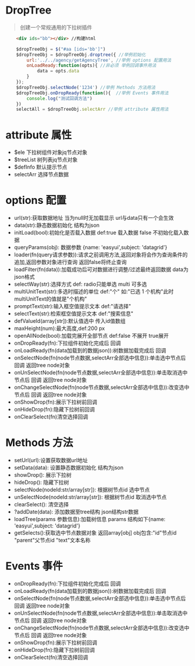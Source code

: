 # DropTree
> 创建一个常规通用的下拉树插件

```html
    <div ids="bb"></div> //构建html
```
```javascript
    $dropTreeObj = $("#aa [ids='bb']")
    $dropTreeObj = $dropTreeObj.droptree({ //举例初始化 
        url:'../../agency/getAgencyTree', //举例 options 配置用法
        onLoadReady:function(opts){ //非必须 举例回调事件用法
            data = opts.data
        }
    });
    $dropTreeObj.selectNode('1234') //举例 Methods 方法用法
    $dropTreeObj.onDropReady(function(){  //举例 Events 事件用法
        console.log("测试回调方法")
    })
    selectAll = $dropTreeObj.selectArr //举例 attribute 属性用法
```


# attribute 属性
* $ele 下拉树组件对象jq节点对象
* $treeList 树列表jq节点对象
* $defInfo 默认提示节点
* selectArr 选择节点数据


# options 配置
* url(str):获取数据地址  当为null时无加载显示  url与data只有一个会生效
* data(str):静态数据初始化  结构为json
* initLoad(bool):初始化是否载入数据 def:true 载入数据 false 不初始化载入数据
* queryParams(obj): 数据参数 {name: 'easyui',subject: 'datagrid'}
* loader(fn(query请求参数)):请求之前调用方法,返回对象将会作为查询条件的追加,返回参数对象进行查询 返回false将终止查询
* loadFilter(fn(data)):加载成功后可对数据进行调整/过滤最终返回数据 data为json格式
* selectWay(str):选择方式 def: radio只能单选  multi 可多选
* multiUnitText(str):多选时描述的单位 def:"个" 如:"已选 1 个机构"此时 multiUnitText的值就是"个机构"
* promptText(str):输入框空值提示文本 def:"请选择"
* selectText(str):检索框空值提示文本 def:"搜索信息"
* defValueId(array[str]):默认值选中 传入id值数组
* maxHeight(num):最大高度,def:200 px
* openAllNode(bool):加载完展开全部节点 def:false 不展开 true展开
* onDropReady(fn):下拉组件初始化完成后 回调
* onLoadReady(fn(data加载到的数据json)):树数据加载完成后 回调
* onSelectNode(fn(node节点数据,selectArr全部选中信息)):单击选中节点后 回调 返回tree node对象
* onUnSelectNode(fn(node节点数据,selectArr全部选中信息)):单击取消选中节点后 回调 返回tree node对象
* onChangeSelectNode(fn(node节点数据,selectArr全部选中信息)):改变选中节点后 回调 返回tree node对象
* onShowDrop(fn):展示下拉树前回调
* onHideDrop(fn):隐藏下拉树前回调
* onClearSelect(fn)清空选择回调
      
      
# Methods 方法
* setUrl(url):设置获取数据url地址
* setData(data): 设置静态数据初始化 结构为json
* showDrop(): 展示下拉树
* hideDrop(): 隐藏下拉树
* selectNode(nodeId:str/array[str]): 根据树节点id 选中节点
* unSelectNode(nodeId:str/array[str]): 根据树节点id 取消选中节点
* clearSelect(): 清空选择
* ?addDate(data): 添加数据至tree结构  json结构str数据
* loadTree(params 参数信息):加载树信息 params 结构如下{name: 'easyui',subject: 'datagrid'}
* getSelects():获取选中节点数据对象 返回array[obj] obj包含:"id"节点id "parent"父节点id "text"文本名称

# Events 事件
* onDropReady(fn):下拉组件初始化完成后 回调
* onLoadReady(fn(data加载到的数据json)):树数据加载完成后 回调
* onSelectNode(fn(node节点数据,selectArr全部选中信息)):单击选中节点后 回调 返回tree node对象
* onUnSelectNode(fn(node节点数据,selectArr全部选中信息)):单击取消选中节点后 回调 返回tree node对象
* onChangeSelectNode(fn(node节点数据,selectArr全部选中信息)):改变选中节点后 回调 返回tree node对象
* onShowDrop(fn):展示下拉树前回调
* onHideDrop(fn):隐藏下拉树前回调
* onClearSelect(fn)清空选择回调
